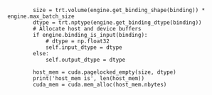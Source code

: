             size = trt.volume(engine.get_binding_shape(binding)) * engine.max_batch_size
            dtype = trt.nptype(engine.get_binding_dtype(binding))
            # Allocate host and device buffers
            if engine.binding_is_input(binding): 
                # dtype = np.float32           
                self.input_dtype = dtype
            else:   
                self.output_dtype = dtype            
            
            host_mem = cuda.pagelocked_empty(size, dtype)
            print('host_mem is', len(host_mem))
            cuda_mem = cuda.mem_alloc(host_mem.nbytes)
